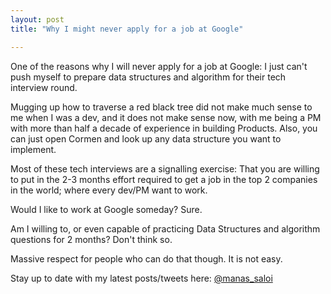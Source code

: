 ```yaml
---
layout: post
title: "Why I might never apply for a job at Google"

---
```


One of the reasons why I will never apply for a job at Google: I just can't push myself to prepare data structures and algorithm for their tech interview round.

Mugging up how to traverse a red black tree did not make much sense to me when I was a dev, and it does not make sense now, with me being a PM with more than half a decade of experience in building Products. Also, you can just open Cormen and look up any data structure you want to implement.

Most of these tech interviews are a signalling exercise: That you are willing to put in the 2-3 months effort required to get a job in the top 2 companies in the world; where every dev/PM want to work.

Would I like to work at Google someday? Sure.

Am I willing to, or even capable of practicing Data Structures and algorithm questions for 2 months? Don't think so.

Massive respect for people who can do that though. It is not easy.

Stay up to date with my latest posts/tweets here: [@manas_saloi](http://twitter.com/manas_saloi)
